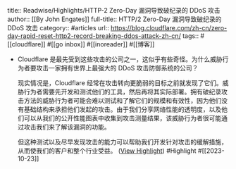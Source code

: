 title:: Readwise/Highlights/HTTP-2 Zero-Day 漏洞导致破纪录的 DDoS 攻击
author:: [[By John Engates]]
full-title:: HTTP/2 Zero-Day 漏洞导致破纪录的 DDoS 攻击
category:: #articles
url:: https://blog.cloudflare.com/zh-cn/zero-day-rapid-reset-http2-record-breaking-ddos-attack-zh-cn/
tags:: #[[cloudflare]] #[[go inbox]] #[[inoreader]] #[[博客]]

- Cloudflare 是最先受到这些攻击的公司之一，这似乎有些奇怪。为什么威胁行为者要攻击一家拥有世界上最强大的 DDoS 攻击防御系统的公司？  
  
  现实情况是，Cloudflare 经常在攻击转向更脆弱的目标之前就发现了它们。威胁行为者需要先开发和测试他们的工具，然后再将其实际部署。拥有破纪录攻击方法的威胁行为者可能会难以测试和了解它们的规模和有效性，因为他们没有基础结构来承担他们发起的攻击。由于我们分享网络性能的透明度，以及他们可以从我们的公开性能图表中收集到攻击测量结果，该威胁行为者很可能通过攻击我们来了解该漏洞的功能。
  
  但这种测试以及尽早发现攻击的能力可以帮助我们开发针对攻击的缓解措施，从而使我们的客户和整个行业受益。 ([View Highlight](https://read.readwise.io/read/01hdd6rfkwgdmg21bf4gq72ng2)) #Highlight #[[2023-10-23]]